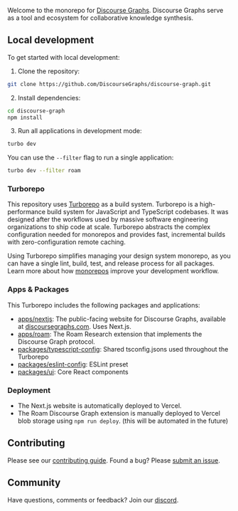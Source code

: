 Welcome to the monorepo for [Discourse Graphs](https://discoursegraphs.com). Discourse Graphs serve as a tool and ecosystem for collaborative knowledge synthesis.

## Local development

To get started with local development:

1. Clone the repository:

```bash
git clone https://github.com/DiscourseGraphs/discourse-graph.git
```

2. Install dependencies:

```bash
cd discourse-graph
npm install
```

3. Run all applications in development mode:

```bash
turbo dev
```

You can use the `--filter` flag to run a single application:

```bash
turbo dev --filter roam
```

### Turborepo

This repository uses [Turborepo](https://turbo.build/repo/docs) as a build system. Turborepo is a high-performance build system for JavaScript and TypeScript codebases. It was designed after the workflows used by massive software engineering organizations to ship code at scale. Turborepo abstracts the complex configuration needed for monorepos and provides fast, incremental builds with zero-configuration remote caching.

Using Turborepo simplifies managing your design system monorepo, as you can have a single lint, build, test, and release process for all packages. Learn more about how [monorepos](https://vercel.com/blog/monorepos) improve your development workflow.

### Apps & Packages

This Turborepo includes the following packages and applications:

- [apps/nextjs](https://github.com/DiscourseGraphs/discourse-graph/tree/main/apps/nextjs): The public-facing website for Discourse Graphs, available at [discoursegraphs.com](https://discoursegraphs.com). Uses Next.js.
- [apps/roam](https://github.com/DiscourseGraphs/discourse-graph/tree/main/apps/roam): The Roam Research extension that implements the Discourse Graph protocol.
- [packages/typescript-config](https://github.com/DiscourseGraphs/discourse-graph/tree/main/packages/typescript-config): Shared tsconfig.jsons used throughout the Turborepo
- [packages/eslint-config](https://github.com/DiscourseGraphs/discourse-graph/tree/main/packages/eslint-config): ESLint preset
- [packages/ui](https://github.com/DiscourseGraphs/discourse-graph/tree/main/packages/ui): Core React components

### Deployment

- The Next.js website is automatically deployed to Vercel.
- The Roam Discourse Graph extension is manually deployed to Vercel blob storage using `npm run deploy`. (this will be automated in the future)

## Contributing

Please see our [contributing guide](CONTRIBUTING.md). Found a bug? Please [submit an issue](https://github.com/DiscourseGraphs/discourse-graph/issues).

## Community

Have questions, comments or feedback? Join our [discord](https://discord.gg/atWk6gJyjE).
